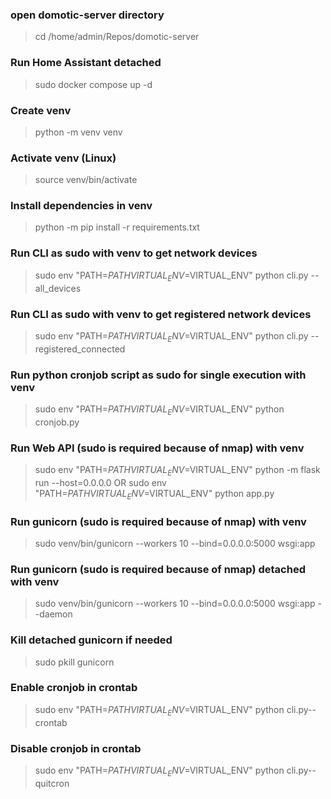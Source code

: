 ### open domotic-server directory
> cd /home/admin/Repos/domotic-server

### Run Home Assistant detached
> sudo docker compose up -d

### Create venv
> python -m venv venv

### Activate venv (Linux)
> source venv/bin/activate

### Install dependencies in venv 
> python -m pip install -r requirements.txt

### Run CLI as sudo with venv to get network devices
> sudo env "PATH=$PATH VIRTUAL_ENV=$VIRTUAL_ENV" python cli.py --all_devices

### Run CLI as sudo with venv to get registered network devices
> sudo env "PATH=$PATH VIRTUAL_ENV=$VIRTUAL_ENV" python cli.py --registered_connected

### Run python cronjob script as sudo for single execution with venv
> sudo env "PATH=$PATH VIRTUAL_ENV=$VIRTUAL_ENV" python cronjob.py

### Run Web API (sudo is required because of nmap) with venv
> sudo env "PATH=$PATH VIRTUAL_ENV=$VIRTUAL_ENV" python -m flask run --host=0.0.0.0
OR
> sudo env "PATH=$PATH VIRTUAL_ENV=$VIRTUAL_ENV" python app.py

### Run gunicorn (sudo is required because of nmap) with venv
> sudo venv/bin/gunicorn --workers 10 --bind=0.0.0.0:5000 wsgi:app

### Run gunicorn (sudo is required because of nmap) detached with venv
> sudo venv/bin/gunicorn --workers 10 --bind=0.0.0.0:5000 wsgi:app --daemon

### Kill detached gunicorn if needed
> sudo pkill gunicorn


### Enable cronjob in crontab
> sudo env "PATH=$PATH VIRTUAL_ENV=$VIRTUAL_ENV" python cli.py--crontab

### Disable cronjob in crontab
> sudo env "PATH=$PATH VIRTUAL_ENV=$VIRTUAL_ENV" python cli.py--quitcron
